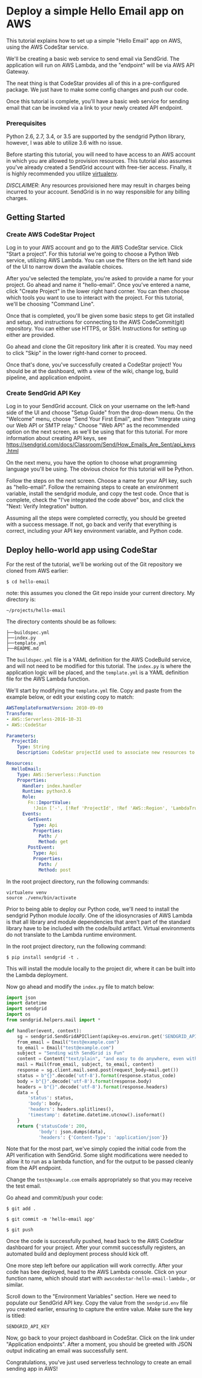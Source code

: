 # Deploy a simple Hello Email app on AWS

This tutorial explains how to set up a simple "Hello Email" app on AWS, using the AWS CodeStar service.

We'll be creating a basic web service to send email via SendGrid. The application will run on AWS Lambda, and the "endpoint" will be via AWS API Gateway.

The neat thing is that CodeStar provides all of this in a pre-configured package. We just have to make some config changes and push our code.

Once this tutorial is complete, you'll have a basic web service for sending email that can be invoked via a link to your newly created API endpoint.

### Prerequisites
Python 2.6, 2.7, 3.4, or 3.5 are supported by the sendgrid Python library, however, I was able to utilize 3.6 with no issue.

Before starting this tutorial, you will need to have access to an AWS account in which you are allowed to provision resources. This tutorial also assumes you've already created a SendGrid account with free-tier access. Finally, it is highly recommended you utilize [virtualenv](https://virtualenv.pypa.io/en/stable/).

*DISCLAIMER*: Any resources provisioned here may result in charges being incurred to your account. SendGrid is in no way responsible for any billing charges.


## Getting Started

### Create AWS CodeStar Project

Log in to your AWS account and go to the AWS CodeStar service. Click "Start a project". For this tutorial we're going to choose a Python Web service, utilizing AWS Lambda. You can use the filters on the left hand side of the UI to narrow down the available choices.

After you've selected the template, you're asked to provide a name for your project. Go ahead and name it "hello-email". Once you've entered a name, click "Create Project" in the lower right hand corner. You can then choose which tools you want to use to interact with the project. For this tutorial, we'll be choosing "Command Line".

Once that is completed, you'll be given some basic steps to get Git installed and setup, and instructions for connecting to the AWS CodeCommit(git) repository. You can either use HTTPS, or SSH. Instructions for setting up either are provided.

Go ahead and clone the Git repository link after it is created. You may need to click "Skip" in the lower right-hand corner to proceed.

Once that's done, you've successfully created a CodeStar project! You should be at the dashboard, with a view of the wiki, change log, build pipeline, and application endpoint.

### Create SendGrid API Key
Log in to your SendGrid account. Click on your username on the left-hand side of the UI and choose "Setup Guide" from the drop-down menu. On the "Welcome" menu, choose "Send Your First Email", and then "Integrate using our Web API or SMTP relay." Choose "Web API" as the recommended option on the next screen, as we'll be using that for this tutorial.  For more information about creating API keys, see https://sendgrid.com/docs/Classroom/Send/How_Emails_Are_Sent/api_keys.html

On the next menu, you have the option to choose what programming language you'll be using. The obvious choice for this tutorial will be Python.

Follow the steps on the next screen. Choose a name for your API key, such as "hello-email". Follow the remaining steps to create an environment variable, install the sendgrid module, and copy the test code. Once that is complete, check the "I've integrated the code above" box, and click the "Next: Verify Integration" button.

Assuming all the steps were completed correctly, you should be greeted with a success message. If not, go back and verify that everything is correct, including your API key environment variable, and Python code.

## Deploy hello-world app using CodeStar

For the rest of the tutorial, we'll be working out of the Git repository we cloned from AWS earlier:
```
$ cd hello-email
```
note: this assumes you cloned the Git repo inside your current directory. My directory is:

```
~/projects/hello-email
```

The directory contents should be as follows:

    ├──buildspec.yml
    ├──index.py
    ├──template.yml
    ├──README.md

The `buildspec.yml` file is a YAML definition for the AWS CodeBuild service, and will not need to be modified for this tutorial. The `index.py` is where the application logic will be placed, and the `template.yml` is a YAML definition file for the AWS Lambda function.

We'll start by modifying the `template.yml` file. Copy and paste from the example below, or edit your existing copy to match:

```yaml
AWSTemplateFormatVersion: 2010-09-09
Transform:
- AWS::Serverless-2016-10-31
- AWS::CodeStar

Parameters:
  ProjectId:
    Type: String
    Description: CodeStar projectId used to associate new resources to team members

Resources:
  HelloEmail:
    Type: AWS::Serverless::Function
    Properties:
      Handler: index.handler
      Runtime: python3.6
      Role:
        Fn::ImportValue:
          !Join ['-', [!Ref 'ProjectId', !Ref 'AWS::Region', 'LambdaTrustRole']]
      Events:
        GetEvent:
          Type: Api
          Properties:
            Path: /
            Method: get
        PostEvent:
          Type: Api
          Properties:
            Path: /
            Method: post
```

In the root project directory, run the following commands:
```
virtualenv venv
source ./venv/bin/activate
```

Prior to being able to deploy our Python code, we'll need to install the sendgrid Python module *locally*. One of the idiosyncrasies of AWS Lambda is that all library and module dependencies that aren't part of the standard library have to be included with the code/build artifact. Virtual environments do not translate to the Lambda runtime environment.

In the root project directory, run the following command:
```
$ pip install sendgrid -t .
```
This will install the module locally to the project dir, where it can be built into the Lambda deployment.

Now go ahead and modify the `index.py` file to match below:

```python
import json
import datetime
import sendgrid
import os
from sendgrid.helpers.mail import *

def handler(event, context):
    sg = sendgrid.SendGridAPIClient(apikey=os.environ.get('SENDGRID_API_KEY'))
    from_email = Email("test@example.com")
    to_email = Email("test@example.com")
    subject = "Sending with SendGrid is Fun"
    content = Content("text/plain", "and easy to do anywhere, even with Python")
    mail = Mail(from_email, subject, to_email, content)
    response = sg.client.mail.send.post(request_body=mail.get())
    status = b"{}".decode('utf-8').format(response.status_code)
    body = b"{}".decode('utf-8').format(response.body)
    headers = b"{}".decode('utf-8').format(response.headers)
    data = {
        'status': status,
        'body': body,
        'headers': headers.splitlines(),
        'timestamp': datetime.datetime.utcnow().isoformat()
    }
    return {'statusCode': 200,
            'body': json.dumps(data),
            'headers': {'Content-Type': 'application/json'}}
```

Note that for the most part, we've simply copied the initial code from the API verification with SendGrid. Some slight modifications were needed to allow it to run as a lambda function, and for the output to be passed cleanly from the API endpoint.

Change the `test@example.com` emails appropriately so that you may receive the test email.

Go ahead and commit/push your code:

```
$ git add .
```

```
$ git commit -m 'hello-email app'
```

```
$ git push
```

Once the code is successfully pushed, head back to the AWS CodeStar dashboard for your project. After your commit successfully registers, an automated build and deployment process should kick off.

One more step left before our application will work correctly. After your code has bee deployed, head to the AWS Lambda console. Click on your function name, which should start with `awscodestar-hello-email-lambda-`, or similar.

Scroll down to the "Environment Variables" section. Here we need to populate our SendGrid API key. Copy the value from the `sendgrid.env` file you created earlier, ensuring to capture the entire value. Make sure the key is titled:

```
SENDGRID_API_KEY
```

Now, go back to your project dashboard in CodeStar. Click on the link under "Application endpoints". After a moment, you should be greeted with JSON output indicating an email was successfully sent.

Congratulations, you've just used serverless technology to create an email sending app in AWS!
